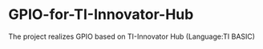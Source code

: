 # GPIO-for-TI-Innovator-Hub
The project realizes GPIO based on TI-Innovator Hub (Language:TI BASIC)
